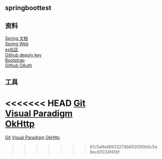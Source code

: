 ## springboottest

## 资料
[Spring 文档](https://spring.io/guides)  
[Spring Web](https://spring.io/guides/gs/serving-web-content/)  
[es社区](https://elasticsearch.cn/explore)  
[Github depoly key](https://developer.github.com/v3/guides/managing-deploy-keys/#deploy-keys)  
[Bootstrap](https://v3.bootcss.com/)  
[Github OAuth](https://developer.github.com/apps/building-oauth-apps/creating-an-oauth-app/)


## 工具
<<<<<<< HEAD
[Git](https://git-scm.com/downloads)  
[Visual Paradigm](https://www.visual-paradigm.com)  
[OkHttp](https://square.github.io/okhttp/)  
=======
[Git](https://git-scm.com/downloads)
[Visual Paradigm](https://www.visual-paradigm.com)
[OkHttp](https://square.github.io/okhttp/)
>>>>>>> 61c5afbd8933274b650590b5c5e9ec61024f41bf
